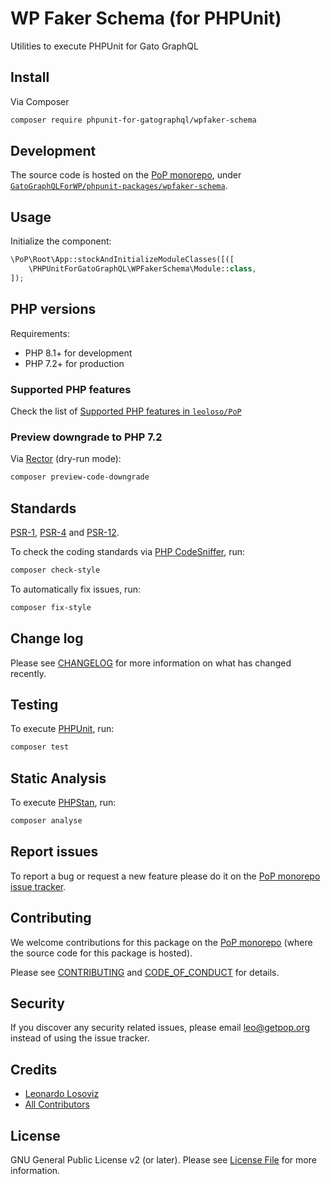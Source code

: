 # WP Faker Schema (for PHPUnit)

<!--
[![Build Status][ico-travis]][link-travis]
[![Quality Score][ico-code-quality]][link-code-quality]
[![Software License][ico-license]](LICENSE.md)
[![Latest Version on Packagist][ico-version]][link-packagist]
[![Coverage Status][ico-scrutinizer]][link-scrutinizer]
[![Total Downloads][ico-downloads]][link-downloads]
-->

Utilities to execute PHPUnit for Gato GraphQL

## Install

Via Composer

``` bash
composer require phpunit-for-gatographql/wpfaker-schema
```

## Development

The source code is hosted on the [PoP monorepo](https://github.com/leoloso/PoP), under [`GatoGraphQLForWP/phpunit-packages/wpfaker-schema`](https://github.com/leoloso/PoP/tree/master/layers/GatoGraphQLForWP/phpunit-packages/wpfaker-schema).

## Usage

Initialize the component:

``` php
\PoP\Root\App::stockAndInitializeModuleClasses([([
    \PHPUnitForGatoGraphQL\WPFakerSchema\Module::class,
]);
```

## PHP versions

Requirements:

- PHP 8.1+ for development
- PHP 7.2+ for production

### Supported PHP features

Check the list of [Supported PHP features in `leoloso/PoP`](https://github.com/leoloso/PoP/blob/master/docs/supported-php-features.md)

### Preview downgrade to PHP 7.2

Via [Rector](https://github.com/rectorphp/rector) (dry-run mode):

```bash
composer preview-code-downgrade
```

## Standards

[PSR-1](https://www.php-fig.org/psr/psr-1), [PSR-4](https://www.php-fig.org/psr/psr-4) and [PSR-12](https://www.php-fig.org/psr/psr-12).

To check the coding standards via [PHP CodeSniffer](https://github.com/squizlabs/PHP_CodeSniffer), run:

``` bash
composer check-style
```

To automatically fix issues, run:

``` bash
composer fix-style
```

## Change log

Please see [CHANGELOG](CHANGELOG.md) for more information on what has changed recently.

## Testing

To execute [PHPUnit](https://phpunit.de/), run:

``` bash
composer test
```

## Static Analysis

To execute [PHPStan](https://github.com/phpstan/phpstan), run:

``` bash
composer analyse
```

## Report issues

To report a bug or request a new feature please do it on the [PoP monorepo issue tracker](https://github.com/leoloso/PoP/issues).

## Contributing

We welcome contributions for this package on the [PoP monorepo](https://github.com/leoloso/PoP) (where the source code for this package is hosted).

Please see [CONTRIBUTING](CONTRIBUTING.md) and [CODE_OF_CONDUCT](CODE_OF_CONDUCT.md) for details.

## Security

If you discover any security related issues, please email leo@getpop.org instead of using the issue tracker.

## Credits

- [Leonardo Losoviz][link-author]
- [All Contributors][link-contributors]

## License

GNU General Public License v2 (or later). Please see [License File](LICENSE.md) for more information.

[ico-version]: https://img.shields.io/packagist/v/phpunit-for-gatographql/wpfaker-schema.svg?style=flat-square
[ico-license]: https://img.shields.io/badge/license-GPLv2-brightgreen.svg?style=flat-square
[ico-travis]: https://img.shields.io/travis/phpunit-for-gatographql/wpfaker-schema/master.svg?style=flat-square
[ico-scrutinizer]: https://img.shields.io/scrutinizer/coverage/g/phpunit-for-gatographql/wpfaker-schema.svg?style=flat-square
[ico-code-quality]: https://img.shields.io/scrutinizer/g/phpunit-for-gatographql/wpfaker-schema.svg?style=flat-square
[ico-downloads]: https://img.shields.io/packagist/dt/phpunit-for-gatographql/wpfaker-schema.svg?style=flat-square

[link-packagist]: https://packagist.org/packages/phpunit-for-gatographql/wpfaker-schema
[link-travis]: https://travis-ci.org/phpunit-for-gatographql/wpfaker-schema
[link-scrutinizer]: https://scrutinizer-ci.com/g/phpunit-for-gatographql/wpfaker-schema/code-structure
[link-code-quality]: https://scrutinizer-ci.com/g/phpunit-for-gatographql/wpfaker-schema
[link-downloads]: https://packagist.org/packages/phpunit-for-gatographql/wpfaker-schema
[link-author]: https://github.com/leoloso
[link-contributors]: ../../../../../../contributors

